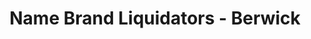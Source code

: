 ---
title: "Name Brand Liquidators - Berwick"
url: /berwick/name-brand-liquidators-berwick/
shop: variety store
---